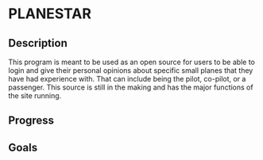 # PLANESTAR








## Description

This program is meant to be used as an open source for users to be able to login and give their personal opinions about specific small planes that they have had experience with. That can include being the pilot, co-pilot, or a passenger. This source is still in the making and has the major functions of the site running.







## Progress









## Goals